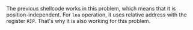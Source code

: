 The previous shellcode works in this problem, which means that it is position-independent.
For `lea` operation, it uses relative address with the register `RIP`.
That's why it is also working for this problem.
